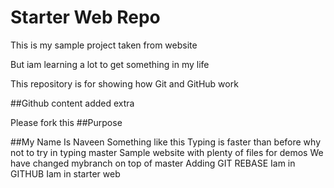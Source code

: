 # Starter Web Repo

This is my sample project taken from website

But iam learning a lot to get something in my life

This repository is for showing how Git and GitHub work

##Github content added extra

Please fork this
##Purpose


##My Name Is Naveen
Something like this
Typing is faster than before why not to try in typing master
Sample website with plenty of files for demos
We have changed mybranch on top of master
Adding GIT REBASE
Iam in GITHUB
Iam in starter web
